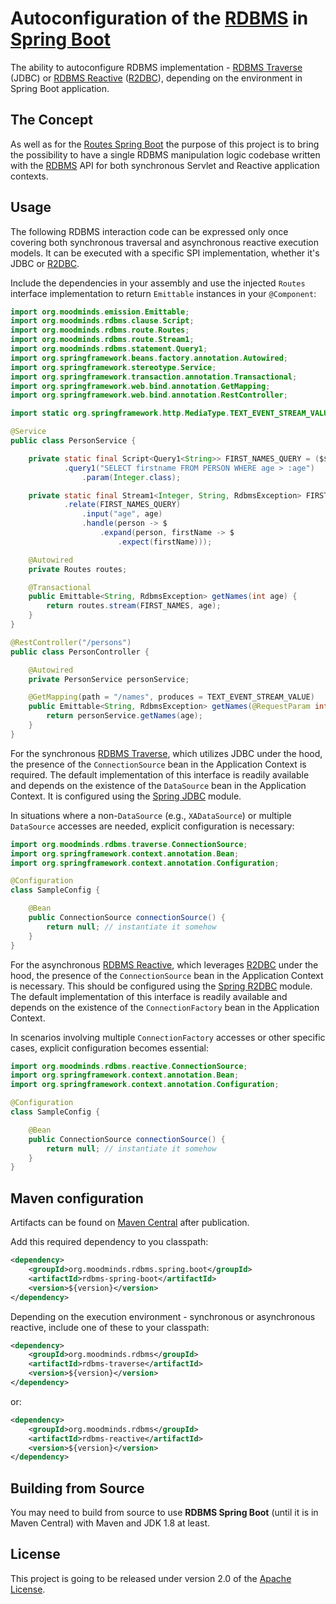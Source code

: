 # Autoconfiguration of the [RDBMS](https://github.com/MoodMinds/rdbms) in [Spring Boot](https://spring.io/projects/spring-boot)

The ability to autoconfigure RDBMS implementation - [RDBMS Traverse](https://github.com/MoodMinds/rdbms-traverse) (JDBC) or
[RDBMS Reactive](https://github.com/MoodMinds/rdbms-reactive) ([R2DBC](https://r2dbc.io)), depending on the environment
in Spring Boot application.

## The Concept

As well as for the [Routes Spring Boot](https://github.com/MoodMinds/routes-spring-boot) the purpose of this project is to
bring the possibility to have a single RDBMS manipulation logic codebase written with the [RDBMS](https://github.com/MoodMinds/rdbms) API
for both synchronous Servlet and Reactive application contexts.

## Usage

The following RDBMS interaction code can be expressed only once covering both synchronous traversal and asynchronous
reactive execution models. It can be executed with a specific SPI implementation, whether it's JDBC or [R2DBC](https://r2dbc.io).

Include the dependencies in your assembly and use the injected `Routes` interface implementation to return `Emittable`
instances in your `@Component`:

```java
import org.moodminds.emission.Emittable;
import org.moodminds.rdbms.clause.Script;
import org.moodminds.rdbms.route.Routes;
import org.moodminds.rdbms.route.Stream1;
import org.moodminds.rdbms.statement.Query1;
import org.springframework.beans.factory.annotation.Autowired;
import org.springframework.stereotype.Service;
import org.springframework.transaction.annotation.Transactional;
import org.springframework.web.bind.annotation.GetMapping;
import org.springframework.web.bind.annotation.RestController;

import static org.springframework.http.MediaType.TEXT_EVENT_STREAM_VALUE;

@Service
public class PersonService {

    private static final Script<Query1<String>> FIRST_NAMES_QUERY = ($$, t) -> $$
            .query1("SELECT firstname FROM PERSON WHERE age > :age")
                .param(Integer.class);

    private static final Stream1<Integer, String, RdbmsException> FIRST_NAMES = ($, age) -> $
            .relate(FIRST_NAMES_QUERY)
                .input("age", age)
                .handle(person -> $
                    .expand(person, firstName -> $
                        .expect(firstName)));

    @Autowired
    private Routes routes;

    @Transactional
    public Emittable<String, RdbmsException> getNames(int age) {
        return routes.stream(FIRST_NAMES, age);
    }
}

@RestController("/persons")
public class PersonController {

    @Autowired
    private PersonService personService;

    @GetMapping(path = "/names", produces = TEXT_EVENT_STREAM_VALUE)
    public Emittable<String, RdbmsException> getNames(@RequestParam int age) {
        return personService.getNames(age);
    }
}
```

For the synchronous [RDBMS Traverse](https://github.com/MoodMinds/rdbms-traverse), which utilizes JDBC under the hood,
the presence of the `ConnectionSource` bean in the Application Context is required. The default implementation of this interface
is readily available and depends on the existence of the `DataSource` bean in the Application Context. It is configured using
the [Spring JDBC](https://docs.spring.io/spring-framework/docs/current/reference/html/data-access.html#jdbc) module.

In situations where a non-`DataSource` (e.g., `XADataSource`) or multiple `DataSource` accesses are needed,
explicit configuration is necessary:

```java
import org.moodminds.rdbms.traverse.ConnectionSource;
import org.springframework.context.annotation.Bean;
import org.springframework.context.annotation.Configuration;

@Configuration
class SampleConfig {

    @Bean
    public ConnectionSource connectionSource() {
        return null; // instantiate it somehow
    }
}
```

For the asynchronous [RDBMS Reactive](https://github.com/MoodMinds/rdbms-reactive), which leverages [R2DBC](https://r2dbc.io)
under the hood, the presence of the `ConnectionSource` bean in the Application Context is necessary. This should be configured using
the [Spring R2DBC](https://docs.spring.io/spring-data/r2dbc/docs/current/reference/html/#get-started:first-steps:what) module.
The default implementation of this interface is readily available and depends on the existence of the `ConnectionFactory` bean
in the Application Context.

In scenarios involving multiple `ConnectionFactory` accesses or other specific cases, explicit configuration becomes essential:

```java
import org.moodminds.rdbms.reactive.ConnectionSource;
import org.springframework.context.annotation.Bean;
import org.springframework.context.annotation.Configuration;

@Configuration
class SampleConfig {

    @Bean
    public ConnectionSource connectionSource() {
        return null; // instantiate it somehow
    }
}
```

## Maven configuration

Artifacts can be found on [Maven Central](https://search.maven.org/) after publication.

Add this required dependency to you classpath:

```xml
<dependency>
    <groupId>org.moodminds.rdbms.spring.boot</groupId>
    <artifactId>rdbms-spring-boot</artifactId>
    <version>${version}</version>
</dependency>
```

Depending on the execution environment - synchronous or asynchronous reactive, include one of these to your classpath:

```xml
<dependency>
    <groupId>org.moodminds.rdbms</groupId>
    <artifactId>rdbms-traverse</artifactId>
    <version>${version}</version>
</dependency>
```

or:

```xml
<dependency>
    <groupId>org.moodminds.rdbms</groupId>
    <artifactId>rdbms-reactive</artifactId>
    <version>${version}</version>
</dependency>
```

## Building from Source

You may need to build from source to use **RDBMS Spring Boot** (until it is in Maven Central) with Maven and JDK 1.8 at least.

## License
This project is going to be released under version 2.0 of the [Apache License][l].

[l]: https://www.apache.org/licenses/LICENSE-2.0
